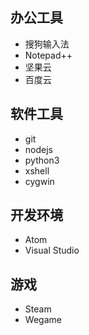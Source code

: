 ## 办公工具
- 搜狗输入法
- Notepad++
- 坚果云
- 百度云

## 软件工具
- git
- nodejs
- python3
- xshell
- cygwin

## 开发环境
- Atom
- Visual Studio 

## 游戏
- Steam
- Wegame
